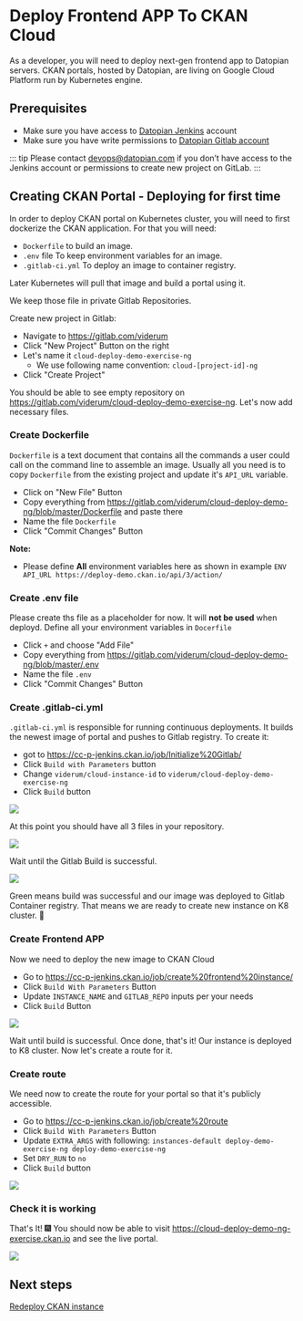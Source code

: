 # Deploy Frontend APP To CKAN Cloud

As a developer, you will need to deploy next-gen frontend app to Datopian servers. CKAN portals, hosted by Datopian, are living on Google Cloud Platform run by Kubernetes engine.

## Prerequisites

- Make sure you have access to [Datopian Jenkins](https://cc-p-jenkins.ckan.io/) account
- Make sure you have write permissions to [Datopian Gitlab account](https://gitlab.com/viderum)

::: tip
Please contact devops@datopian.com if you don’t have access to the Jenkins account or permissions to create new project on GitLab.
:::

## Creating CKAN Portal - Deploying for first time

In order to deploy CKAN portal on Kubernetes cluster, you will need to first dockerize the CKAN application. For that you will need:

- `Dockerfile` to build an image.
- `.env` file To keep environment variables for an image.
- `.gitlab-ci.yml` To deploy an image to container registry.

Later Kubernetes will pull that image and build a portal using it.

We keep those file in private Gitlab Repositories.

Create new project in Gitlab:

- Navigate to https://gitlab.com/viderum
- Click "New Project" Button on the right
- Let's name it `cloud-deploy-demo-exercise-ng`
  - We use following name convention: `cloud-[project-id]-ng`
- Click "Create Project"

You should be able to see empty repository on https://gitlab.com/viderum/cloud-deploy-demo-exercise-ng. Let's now add necessary files.

### Create Dockerfile

`Dockerfile` is a text document that contains all the commands a user could call on the command line to assemble an image. Usually all you need is to copy `Dockerfile` from the existing project and update it's `API_URL` variable.

- Click on "New File" Button
- Copy everything from https://gitlab.com/viderum/cloud-deploy-demo-ng/blob/master/Dockerfile and paste there
- Name the file `Dockerfile`
- Click "Commit Changes" Button

**Note:**
- Please define **All** environment variables here as shown in example `ENV API_URL https://deploy-demo.ckan.io/api/3/action/`

### Create .env file

Please create ths file as a placeholder for now. It will **not be used** when deployd. Define all your environment variables in `Docerfile`

- Click `+` and choose "Add File"
- Copy everything from https://gitlab.com/viderum/cloud-deploy-demo-ng/blob/master/.env
- Name the file `.env`
- Click "Commit Changes" Button

### Create .gitlab-ci.yml

`.gitlab-ci.yml` is responsible for running continuous deployments. It builds the newest image of portal and pushes to Gitlab registry. To create it:

- got to https://cc-p-jenkins.ckan.io/job/Initialize%20Gitlab/
- Click `Build with Parameters` button
- Change `viderum/cloud-instance-id` to `viderum/cloud-deploy-demo-exercise-ng`
- Click `Build` button

![](https://i.imgur.com/9xGKXOd.png)

At this point you should have all 3 files in your repository.

![](https://i.imgur.com/15leOnP.png)

Wait until the Gitlab Build is successful.

![](https://i.imgur.com/cVopL51.png)

Green means build was successful and our image was deployed to Gitlab Container registry. That means we are ready to create new instance on K8 cluster. :rocket:

### Create Frontend APP

Now we need to deploy the new image to CKAN Cloud

- Go to https://cc-p-jenkins.ckan.io/job/create%20frontend%20instance/
- Click `Build With Parameters` Button
- Update `INSTANCE_NAME` and `GITLAB_REPO` inputs per your needs
- Click `Build` Button

![](https://i.imgur.com/GxLvkpe.png)

Wait until build is successful. Once done, that's it! Our instance is deployed to K8 cluster. Now let's create a route for it.

### Create route

We need now to create the route for your portal so that it's publicly accessible.

- Go to https://cc-p-jenkins.ckan.io/job/create%20route
- Click `Build With Parameters` Button
- Update `EXTRA_ARGS` with following: `instances-default deploy-demo-exercise-ng deploy-demo-exercise-ng`
- Set `DRY_RUN` to `no`
- Click `Build` button

![](https://i.imgur.com/lZWoB4Q.png)

### Check it is working

That's It! :fireworks: You should now be able to visit https://cloud-deploy-demo-ng-exercise.ckan.io and see the live portal.

![](https://i.imgur.com/TqD8GCY.png)

## Next steps

[Redeploy CKAN instance](/deploy/redeploy)
